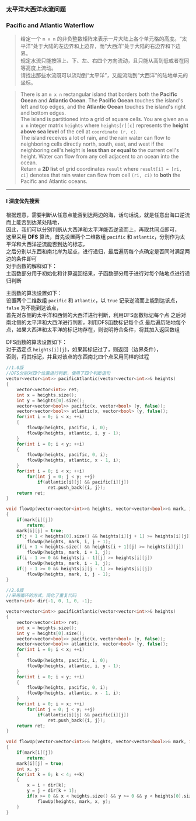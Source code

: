 ### 太平洋大西洋水流问题
### Pacific and Atlantic Waterflow

> 给定一个 `m x n` 的非负整数矩阵来表示一片大陆上各个单元格的高度。“太平洋”处于大陆的左边界和上边界，而“大西洋”处于大陆的右边界和下边界。  
> 规定水流只能按照上、下、左、右四个方向流动，且只能从高到低或者在同等高度上流动。  
> 请找出那些水流既可以流动到“太平洋”，又能流动到“大西洋”的陆地单元的坐标。  

> There is an `m x n` rectangular island that borders both the **Pacific Ocean** and **Atlantic Ocean**. The **Pacific Ocean** touches the island's left and top edges, and the **Atlantic Ocean** touches the island's right and bottom edges.  
> The island is partitioned into a grid of square cells. You are given an `m x n` integer matrix `heights` where `heights[r][c]` represents the **height above sea level** of the cell at `coordinate (r, c)`.  
> The island receives a lot of rain, and the rain water can flow to neighboring cells directly north, south, east, and west if the neighboring cell's height is **less than or equal to** the current cell's height. Water can flow from any cell adjacent to an ocean into the ocean.  
> Return a **2D list** of grid coordinates `result` where `result[i] = [ri, ci]` denotes that rain water can flow from cell `(ri, ci)` to **both** the Pacific and Atlantic oceans.  

----------

#### I 深度优先搜索

根据题意，需要判断从任意点能否到达两边的海，话句话说，就是任意出海口逆流而上能否到达某处陆地，  
因此，我们可以分别判断从大西洋和太平洋能否逆流而上，再取共同点即可，  
这里采用 **DFS** 算法，首先设置两个二维数组 `pacific` 和 `atlantic`，分别作为太平洋和大西洋逆流能否到达的标志，  
之后分别以东西和南北岸为起点，进行递归，最后遍历每个点确定是否同时满足两边的条件即可  
对于函数的解释如下：  
主函数部分用于初始化和计算返回结果，子函数部分用于进行对每个陆地点进行递归判断  

主函数的算法设置如下：  
设置两个二维数组 `pacific` 和 `atlantic`，以 `true` 记录逆流而上能到达该点，`false` 为不能到达该点，  
首先对东侧的太平洋和西侧的大西洋进行判断，利用DFS函数标记每个点
之后对南北侧的太平洋和大西洋进行判断，利用DFS函数标记每个点
最后遍历陆地每个点，如果大西洋和太平洋的标记均存在，则说明符合条件，将其加入返回数组  

DFS函数的算法设置如下：  
对于选定点 `heights[i][j]`，如果其标记过了，则返回（边界条件），  
否则，将其标记，并且对该点的东西南北四个点采用同样的过程

```cpp
//1.0版
//DFS分别对四个位置进行判断，使用了四个判断语句
vector<vector<int>> pacificAtlantic(vector<vector<int>>& heights) 
{
    vector<vector<int>> ret;
    int x = heights.size();
    int y = heights[0].size();
    vector<vector<bool>> pacific(x, vector<bool> (y, false));
    vector<vector<bool>> atlantic(x, vector<bool> (y, false));
    for(int i = 0; i < x; ++i)
    {
        flowUp(heights, pacific, i, 0);
        flowUp(heights, atlantic, i, y - 1);
    }
    for(int i = 0; i < y; ++i)
    {
        flowUp(heights, pacific, 0, i);
        flowUp(heights, atlantic, x - 1, i);
    }
    for(int i = 0; i < x; ++i)
        for(int j = 0; j < y; ++j)
            if(atlantic[i][j] && pacific[i][j])
                ret.push_back({i, j});
    return ret;
}

void flowUp(vector<vector<int>>& heights, vector<vector<bool>>& mark, int i, int j)
{
    if(mark[i][j])
        return;
    mark[i][j] = true;
    if(j + 1 < heights[0].size() && heights[i][j + 1] >= heights[i][j])
        flowUp(heights, mark, i, j + 1);
    if(i + 1 < heights.size() && heights[i + 1][j] >= heights[i][j])
        flowUp(heights, mark, i + 1, j);
    if(i - 1 >= 0 && heights[i - 1][j] >= heights[i][j])
        flowUp(heights, mark, i - 1, j);
    if(j - 1 >= 0 && heights[i][j - 1] >= heights[i][j])
        flowUp(heights, mark, i, j - 1);
}

//2.0版
//采用循环的方式，简化了重复代码
vector<int> dir{-1, 0, 1, 0, -1};

vector<vector<int>> pacificAtlantic(vector<vector<int>>& heights) 
{
    vector<vector<int>> ret;
    int x = heights.size();
    int y = heights[0].size();
    vector<vector<bool>> pacific(x, vector<bool> (y, false));
    vector<vector<bool>> atlantic(x, vector<bool> (y, false));
    for(int i = 0; i < x; ++i)
    {
        flowUp(heights, pacific, i, 0);
        flowUp(heights, atlantic, i, y - 1);
    }
    for(int i = 0; i < y; ++i)
    {
        flowUp(heights, pacific, 0, i);
        flowUp(heights, atlantic, x - 1, i);
    }
    for(int i = 0; i < x; ++i)
        for(int j = 0; j < y; ++j)
            if(atlantic[i][j] && pacific[i][j])
                ret.push_back({i, j});
    return ret;
}

void flowUp(vector<vector<int>>& heights, vector<vector<bool>>& mark, int i, int j)
{
    if(mark[i][j])
        return;
    mark[i][j] = true;
    int x, y;
    for(int k = 0; k < 4; ++k)
    {
        x = i + dir[k];
        y = j + dir[k + 1];
        if(x >= 0 && x < heights.size() && y >= 0 && y < heights[0].size() && heights[x][y] >= heights[i][j])
            flowUp(heights, mark, x, y);
    }
}
```
